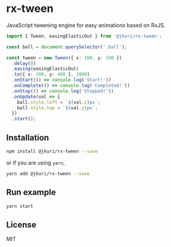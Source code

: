 # rx-tween

JavaScript tweening engine for easy animations based on RxJS.

```ts
import { Tween, easingElasticOut } from '@jkuri/rx-tween';

const ball = document.querySelector('.ball');

const tween = new Tween({ x: 100, y: 100 })
  .delay(0)
  .easing(easingElasticOut)
  .to({ x: 200, y: 400 }, 2000)
  .onStart(() => console.log('Start!'))
  .onComplete(() => console.log('Completed!'))
  .onStop(() => console.log('Stopped!'))
  .onUpdate(val => {
    ball.style.left = `${val.x}px`;
    ball.style.top = `${val.y}px`;
  })
  .start();
```

## Installation

```sh
npm install @jkuri/rx-tween --save
```

or if you are using `yarn`,

```sh
yarn add @jkuri/rx-tween --save
```

## Run example

```sh
yarn start
```

## License

MIT
